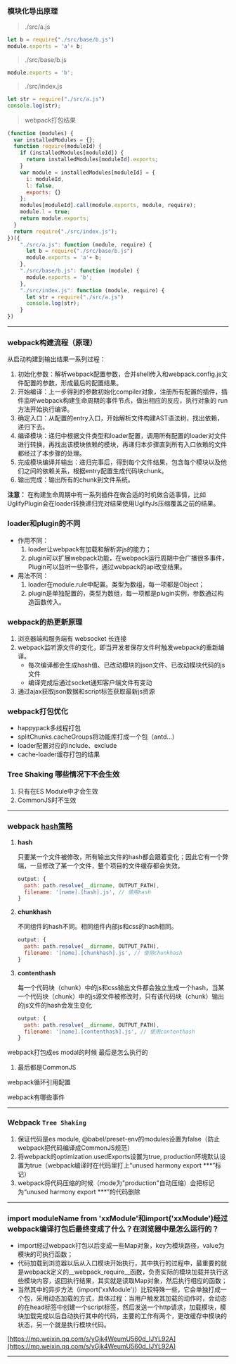 ### 模块化导出原理
> ./src/a.js
```js
let b = require("./src/base/b.js")
module.exports = 'a'+ b;
```

> ./src/base/b.js
```js
module.exports = 'b';
```

> ./src/index.js
```js
let str = require("./src/a.js")
console.log(str);
```

> webpack打包结果
```js
(function (modules) {
  var installedModules = {};
  function require(moduleId) {
    if (installedModules[moduleId]) {
      return installedModules[moduleId].exports;
    }
    var module = installedModules[moduleId] = {
      i: moduleId,
      l: false,
      exports: {}
    };
    modules[moduleId].call(module.exports, module, require);
    module.l = true;
    return module.exports;
  }
  return require("./src/index.js");
})({
    "./src/a.js": function (module, require) {
      let b = require("./src/base/b.js")
      module.exports = 'a'+ b;
    },
    "./src/base/b.js": function (module) {
      module.exports = 'b';
    },
    "./src/index.js": function (module, require) {
      let str = require("./src/a.js")
      console.log(str);
    }
})
```
---

### webpack构建流程（原理）
从启动构建到输出结果一系列过程：
1. 初始化参数：解析webpack配置参数，合并shell传入和webpack.config.js文件配置的参数，形成最后的配置结果。
2. 开始编译：上一步得到的参数初始化compiler对象，注册所有配置的插件，插件监听webpack构建生命周期的事件节点，做出相应的反应，执行对象的 run 方法开始执行编译。
3. 确定入口：从配置的entry入口，开始解析文件构建AST语法树，找出依赖，递归下去。
4. 编译模块：递归中根据文件类型和loader配置，调用所有配置的loader对文件进行转换，再找出该模块依赖的模块，再递归本步骤直到所有入口依赖的文件都经过了本步骤的处理。
5. 完成模块编译并输出：递归完事后，得到每个文件结果，包含每个模块以及他们之间的依赖关系，根据entry配置生成代码块chunk。
6. 输出完成：输出所有的chunk到文件系统。

**注意：** 在构建生命周期中有一系列插件在做合适的时机做合适事情，比如UglifyPlugin会在loader转换递归完对结果使用UglifyJs压缩覆盖之前的结果。

### loader和plugin的不同
- 作用不同：
  1. loader让webpack有加载和解析非js的能力；
  2. plugin可以扩展webpack功能，在webpack运行周期中会广播很多事件，Plugin可以监听一些事件，通过webpack的api改变结果。
- 用法不同：
  1. loader在module.rule中配置。类型为数组，每一项都是Object；
  2. plugin是单独配置的，类型为数组，每一项都是plugin实例，参数通过构造函数传入。

### webpack的热更新原理
1. 浏览器端和服务端有 websocket 长连接
2. webpack监听源文件的变化，即当开发者保存文件时触发webpack的重新编译。
   - 每次编译都会生成hash值、已改动模块的json文件、已改动模块代码的js文件
   - 编译完成后通过socket通知客户端文件有变动
3. 通过ajax获取json数据和script标签获取最新js资源

### webpack打包优化
- happypack多线程打包
- splitChunks.cacheGroups将功能库打成一个包（antd...）
- loader配置对应的include、exclude
- cache-loader缓存打包的结果

### Tree Shaking 哪些情况下不会生效
1. 只有在ES Module中才会生效
2. CommonJS时不生效

---

### webpack [hash策略](https://juejin.cn/post/6844903942384517127)

1. **hash**

    只要某一个文件被修改，所有输出文件的hash都会跟着变化；因此它有一个弊端，一旦修改了某一个文件，整个项目的文件缓存都会失效。

    ```js
    output: {
      path: path.resolve(__dirname, OUTPUT_PATH),
      filename: '[name].[hash].js', // 使用hash
    }
    ```
2. **chunkhash**

    不同组件的hash不同。相同组件内部js和css的hash相同。

    ```js
    output: {
      path: path.resolve(__dirname, OUTPUT_PATH),
      filename: '[name].[chunkhash].js', // 使用chunkhash
    }
    ```
3. **contenthash**

    每一个代码块（chunk）中的js和css输出文件都会独立生成一个hash，当某一个代码块（chunk）中的js源文件被修改时，只有该代码块（chunk）输出的js文件的hash会发生变化

    ```js
    output: {
      path: path.resolve(__dirname, OUTPUT_PATH),
      filename: '[name].[contenthash].js', // 使用contenthash
    }
    ```

webpack打包成es modal的时候 最后是怎么执行的
1. 最后都是CommonJS

webpack循环引用配置

webpack有哪些事件

---

### Webpack `Tree Shaking`

1. 保证代码是es module, @babel/preset-env的modules设置为false（防止webpack把代码编译成CommonJS规范）
2. 将webpack的optimization.usedExports设置为true, production环境默认设置为true（webpack编译时在代码里打上“unused harmony export ***”标记）
3. webpack将代码压缩的时候（mode为"production"自动压缩）会把标记为“unused harmony export ***”的代码删除

---

### import moduleName from 'xxModule'和import('xxModule')经过webpack编译打包后最终变成了什么？在浏览器中是怎么运行的？

- import经过webpack打包以后变成一些Map对象，key为模块路径，value为模块的可执行函数；
- 代码加载到浏览器以后从入口模块开始执行，其中执行的过程中，最重要的就是webpack定义的__webpack_require__函数，负责实际的模块加载并执行这些模块内容，返回执行结果，其实就是读取Map对象，然后执行相应的函数；
- 当然其中的异步方法（import('xxModule')）比较特殊一些，它会单独打成一个包，采用动态加载的方式，具体过程：当用户触发其加载的动作时，会动态的在head标签中创建一个script标签，然后发送一个http请求，加载模块，模块加载完成以后自动执行其中的代码，主要的工作有两个，更改缓存中模块的状态，另一个就是执行模块代码。

[https://mp.weixin.qq.com/s/yGjk4WeumU560d_IJYL92A](https://mp.weixin.qq.com/s/yGjk4WeumU560d_IJYL92A)


---

